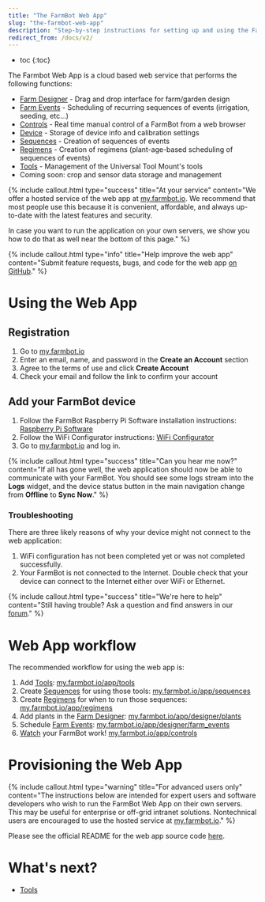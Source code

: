 ```yaml
---
title: "The FarmBot Web App"
slug: "the-farmbot-web-app"
description: "Step-by-step instructions for setting up and using the FarmBot web app"
redirect_from: /docs/v2/
---
```


* toc
{:toc}

The Farmbot Web App is a cloud based web service that performs the following functions:
 * [Farm Designer](../Web-App/farm-designer.md) - Drag and drop interface for farm/garden design
 * [Farm Events](../Web-App/farm-events.md) - Scheduling of recurring sequences of events (irrigation, seeding, etc...)
 * [Controls](../Web-App/controls.md) - Real time manual control of a FarmBot from a web browser
 * [Device](../Web-App/device.md)  - Storage of device info and calibration settings
 * [Sequences](../Web-App/sequences.md) - Creation of sequences of events
 * [Regimens](../Web-App/regimens.md) - Creation of regimens (plant-age-based scheduling of sequences of events)
 * [Tools](../Web-App/tools.md) - Management of the Universal Tool Mount's tools
 * Coming soon: crop and sensor data storage and management

{%
include callout.html
type="success"
title="At your service"
content="We offer a hosted service of the web app at [my.farmbot.io](http://my.farmbot.io). We recommend that most people use this because it is convenient, affordable, and always up-to-date with the latest features and security.

In case you want to run the application on your own servers, we show you how to do that as well near the bottom of this page."
%}



{%
include callout.html
type="info"
title="Help improve the web app"
content="Submit feature requests, bugs, and code for the web app [on GitHub](https://github.com/FarmBot/farmbot-web-app)."
%}



# Using the Web App

## Registration
1. Go to [my.farmbot.io](http://my.farmbot.io)
2. Enter an email, name, and password in the **Create an Account** section
3. Agree to the terms of use and click **Create Account**
4. Check your email and follow the link to confirm your account

## Add your FarmBot device
1. Follow the FarmBot Raspberry Pi Software installation instructions: [Raspberry Pi Software](../Device/farmbot-os.md)
2. Follow the WiFi Configurator instructions: [WiFi Configurator](../Device/configurator.md)
3. Go to [my.farmbot.io](http://my.farmbot.io) and log in.


{%
include callout.html
type="success"
title="Can you hear me now?"
content="If all has gone well, the web application should now be able to communicate with your FarmBot. You should see some logs stream into the **Logs** widget, and the device status button in the main navigation change from **Offline** to **Sync Now**."
%}

### Troubleshooting
There are three likely reasons of why your device might not connect to the web application:
1. WiFi configuration has not been completed yet or was not completed successfully.
2. Your FarmBot is not connected to the Internet. Double check that your device can connect to the Internet either over WiFi or Ethernet.

{%
include callout.html
type="success"
title="We're here to help"
content="Still having trouble? Ask a question and find answers in our [forum](http://forum.farmbot.org/)."
%}



# Web App workflow

The recommended workflow for using the web app is:
1. Add [Tools](../Web-App/tools.md): [my.farmbot.io/app/tools](http://my.farmbot.io/app/tools)
2. Create [Sequences](../Web-App/sequences.md) for using those tools: [my.farmbot.io/app/sequences](http://my.farmbot.io/app/sequences)
3. Create [Regimens](../Web-App/regimens.md) for when to run those sequences: [my.farmbot.io/app/regimens](http://my.farmbot.io/app/regimens)
4. Add plants in the [Farm Designer](../Web-App/farm-designer.md): [my.farmbot.io/app/designer/plants](http://my.farmbot.io/app/designer/plants)
5. Schedule [Farm Events](../Web-App/farm-events.md): [my.farmbot.io/app/designer/farm_events](http://my.farmbot.io/app/designer/farm_events)
6. [Watch](../Web-App/controls.md#camera) your FarmBot work! [my.farmbot.io/app/controls](http://my.farmbot.io/app/controls)

# Provisioning the Web App



{%
include callout.html
type="warning"
title="For advanced users only"
content="The instructions below are intended for expert users and software developers who wish to run the FarmBot Web App on their own servers. This may be useful for enterprise or off-grid intranet solutions. Nontechnical users are encouraged to use the hosted service at [my.farmbot.io](http://my.farmbot.io)."
%}

Please see the official README for the web app source code [here](https://github.com/FarmBot/farmbot-web-app/blob/master/README.md).

# What's next?

 * [Tools](../Web-App/tools.md)
